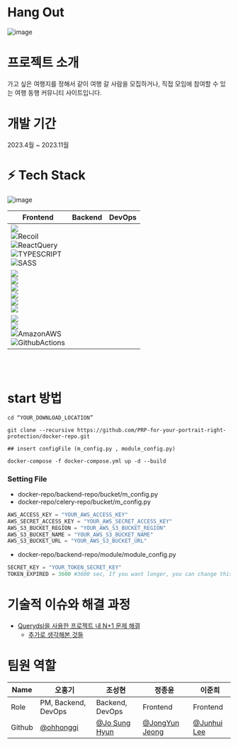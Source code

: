 # Hang Out

![image](https://github.com/Team-hangout/backend/assets/101315462/c5b1188e-91f6-4a63-94c5-56fc4262a700)

# 프로젝트 소개
가고 싶은 여행지를 정해서 같이 여행 갈 사람을 모집하거나, 직접 모임에 참여할 수 있는 여행 동행 커뮤니티 사이트입니다.

# 개발 기간
2023.4월 ~ 2023.11월

# **:zap: Tech Stack**

![image](https://github.com/Team-hangout/backend/assets/101315462/ebf3a20f-b7ce-4dd6-8cd1-6929fa08a20c)

| Frontend | Backend | DevOps |
| --- | --- | --- |
| <img src="https://img.shields.io/badge/React-61DAFB?style=for-the-badge&logo=React&logoColor=white"><br><img alt="Recoil" src ="https://img.shields.io/badge/Recoil-0075EB.svg?&style=for-the-badge&logo=Revolut&logoColor=white"/><br><img alt="ReactQuery" src ="https://img.shields.io/badge/ReactQuery-FF4154.svg?&style=for-the-badge&logo=ReactQuery&logoColor=white"/><br> <img alt="TYPESCRIPT" src ="https://img.shields.io/badge/TypeScript-3178C6.svg?&style=for-the-badge&logo=TypeScript&logoColor=white"/><br> <img alt="SASS" src ="https://img.shields.io/badge/Sass-CC6699.svg?&style=for-the-badge&logo=Sass&logoColor=white"/> 
| <img src="https://img.shields.io/badge/Java-ED8B00?style=for-the-badge&logo=openjdk&logoColor=white"><br><img src="https://img.shields.io/badge/SpringBoot-6DB33F?style=flat-square&logo=Spring&logoColor=white"><br><img src="https://img.shields.io/badge/python-3776AB?style=for-the-badge&logo=python&logoColor=white"><br><img src="https://img.shields.io/badge/mysql-4479A1?style=for-the-badge&logo=mysql&logoColor=white"><br><img src="https://img.shields.io/badge/Amazon S3-569A31?style=for-the-badge&logo=Amazon S3&logoColor=white"><br><img src="https://img.shields.io/badge/Swagger-85EA2D.svg?style=for-the-badge&logo=Swagger&logoColor=white"> 
| <img src="https://img.shields.io/badge/Docker-2496ED?style=for-the-badge&logo=Docker&logoColor=white"><br><img src="https://img.shields.io/badge/NGINX-009639?style=for-the-badge&logo=NGINX&logoColor=white"><br> <img alt="AmazonAWS" src ="https://img.shields.io/badge/AWS-FF9900.svg?&style=for-the-badge&logo=AmazonAWS&logoColor=white"/><br><img alt="GithubActions" src ="https://img.shields.io/badge/GithubActions-2088FF.svg?&style=for-the-badge&logo=GithubActions&logoColor=white"/> |

<br/>
<br/>


# start 방법

```
cd “YOUR_DOWNLOAD_LOCATION”

git clone --recursive https://github.com/PRP-for-your-portrait-right-protection/docker-repo.git

## insert configFile (m_config.py , module_config.py)

docker-compose -f docker-compose.yml up -d --build

```

### Setting File


- docker-repo/backend-repo/bucket/m_config.py
- docker-repo/celery-repo/bucket/m_config.py

```python
AWS_ACCESS_KEY = "YOUR_AWS_ACCESS_KEY"
AWS_SECRET_ACCESS_KEY = "YOUR_AWS_SECRET_ACCESS_KEY"
AWS_S3_BUCKET_REGION = "YOUR_AWS_S3_BUCKET_REGION"
AWS_S3_BUCKET_NAME = "YOUR_AWS_S3_BUCKET_NAME"
AWS_S3_BUCKET_URL = "YOUR_AWS_S3_BUCKET_URL"
```




- docker-repo/backend-repo/module/module_config.py 

```python
SECRET_KEY = "YOUR_TOKEN_SECRET_KEY"
TOKEN_EXPIRED = 3600 #3600 sec, If you want longer, you can change this time.
```

# 기술적 이슈와 해결 과정
- [Querydsl을 사용한 프로젝트 내 N+1 문제 해결](https://velog.io/@vixloaze/Querydsl%EC%9D%84-%EC%82%AC%EC%9A%A9%ED%95%9C-%ED%94%84%EB%A1%9C%EC%A0%9D%ED%8A%B8-%EB%82%B4-N1-%EB%AC%B8%EC%A0%9C-%ED%95%B4%EA%B2%B0)
  - [추가로 생각해본 것들](https://iced-diver-005.notion.site/8438a52d6ee848159b26b4636a110dad?pvs=4)

# 팀원 역할

| Name    | 오홍기                                       |조성현                            | 정종윤                                        | 이준희      |
| ------- | --------------------------------------------- | ------------------------------------ | --------------------------------------------- | --------------------------------------- |
| Role    |   PM, Backend, DevOps   |    Backend, DevOps     | Frontend | Frontend |
| Github  | [@ohhonggi](https://github.com/ohhonggi) | [@Jo Sung Hyun](https://github.com/vixloaze) | [@JongYun Jeong](https://github.com/BellYun) | [@Junhui Lee](https://github.com/junvhui) |

